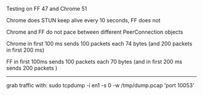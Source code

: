 
Testing on FF 47 and Chrome 51


Chrome does STUN keep alive every 10 seconds, FF does not

Chrome and FF do not pace between different PeerConnection objects


Chrome in first 100 ms sends 100 packets each 74 bytes 
(and 200 packets in first 200 ms)

FF in first 100ms sends 100 packets each 70 bytes 
(and in first 200 ms sends 200 packets ) 

---------


grab traffic with:
sudo tcpdump -i en1 -s 0 -w /tmp/dump.pcap 'port 10053'

